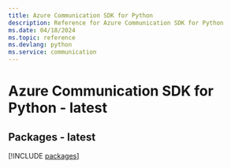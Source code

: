 ```yaml
---
title: Azure Communication SDK for Python
description: Reference for Azure Communication SDK for Python
ms.date: 04/18/2024
ms.topic: reference
ms.devlang: python
ms.service: communication
---
```

# Azure Communication SDK for Python - latest
## Packages - latest
[!INCLUDE [packages](communication-index.md)]